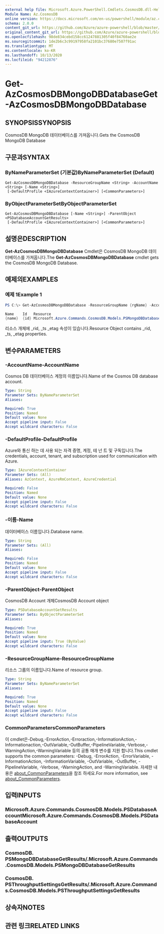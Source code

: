 ```yaml
---
external help file: Microsoft.Azure.PowerShell.Cmdlets.CosmosDB.dll-Help.xml
Module Name: Az.CosmosDB
online version: https://docs.microsoft.com/en-us/powershell/module/az.cosmosdb/get-azcosmosdbmongodbdatabase
schema: 2.0.0
content_git_url: https://github.com/Azure/azure-powershell/blob/master/src/CosmosDB/CosmosDB/help/Get-AzCosmosDBMongoDBDatabase.md
original_content_git_url: https://github.com/Azure/azure-powershell/blob/master/src/CosmosDB/CosmosDB/help/Get-AzCosmosDBMongoDBDatabase.md
ms.openlocfilehash: 98de834cebd158cc61247881305f40f84760ae2e
ms.sourcegitcommit: 1de2b6c3c99197958fa2101bc37680e7507f91ac
ms.translationtype: MT
ms.contentlocale: ko-KR
ms.lasthandoff: 10/13/2020
ms.locfileid: "94212876"
---
```

# <span data-ttu-id="4004b-101">Get-AzCosmosDBMongoDBDatabase</span><span class="sxs-lookup"><span data-stu-id="4004b-101">Get-AzCosmosDBMongoDBDatabase</span></span>

## <span data-ttu-id="4004b-102">SYNOPSIS</span><span class="sxs-lookup"><span data-stu-id="4004b-102">SYNOPSIS</span></span>
<span data-ttu-id="4004b-103">CosmosDB MongoDB 데이터베이스를 가져옵니다.</span><span class="sxs-lookup"><span data-stu-id="4004b-103">Gets the CosmosDB MongoDB Database</span></span>

## <span data-ttu-id="4004b-104">구문과</span><span class="sxs-lookup"><span data-stu-id="4004b-104">SYNTAX</span></span>

### <span data-ttu-id="4004b-105">ByNameParameterSet (기본값)</span><span class="sxs-lookup"><span data-stu-id="4004b-105">ByNameParameterSet (Default)</span></span>
```
Get-AzCosmosDBMongoDBDatabase -ResourceGroupName <String> -AccountName <String> [-Name <String>]
 [-DefaultProfile <IAzureContextContainer>] [<CommonParameters>]
```

### <span data-ttu-id="4004b-106">ByObjectParameterSet</span><span class="sxs-lookup"><span data-stu-id="4004b-106">ByObjectParameterSet</span></span>
```
Get-AzCosmosDBMongoDBDatabase [-Name <String>] -ParentObject <PSDatabaseAccountGetResults>
 [-DefaultProfile <IAzureContextContainer>] [<CommonParameters>]
```

## <span data-ttu-id="4004b-107">설명은</span><span class="sxs-lookup"><span data-stu-id="4004b-107">DESCRIPTION</span></span>
<span data-ttu-id="4004b-108">**Get-AzCosmosDBMongoDBDatabase** Cmdlet은 CosmosDB MongoDB 데이터베이스를 가져옵니다.</span><span class="sxs-lookup"><span data-stu-id="4004b-108">The **Get-AzCosmosDBMongoDBDatabase** cmdlet gets the CosmosDB MongoDB Database.</span></span>

## <span data-ttu-id="4004b-109">예제의</span><span class="sxs-lookup"><span data-stu-id="4004b-109">EXAMPLES</span></span>

### <span data-ttu-id="4004b-110">예제 1</span><span class="sxs-lookup"><span data-stu-id="4004b-110">Example 1</span></span>
```powershell
PS C:\> Get-AzCosmosDBMongoDBDatabase -ResourceGroupName {rgName} -AccountName {accountName} -Name {dbName} 

Name    Id   Resource
{name}  {id} Microsoft.Azure.Commands.CosmosDB.Models.PSMongoDBDatabaseGetPropertiesResource
```

<span data-ttu-id="4004b-111">리소스 개체에 _rid, _ts _etag 속성이 있습니다.</span><span class="sxs-lookup"><span data-stu-id="4004b-111">Resource Object contains _rid, _ts, _etag properties.</span></span>

## <span data-ttu-id="4004b-112">변수</span><span class="sxs-lookup"><span data-stu-id="4004b-112">PARAMETERS</span></span>

### <span data-ttu-id="4004b-113">-AccountName</span><span class="sxs-lookup"><span data-stu-id="4004b-113">-AccountName</span></span>
<span data-ttu-id="4004b-114">Cosmos DB 데이터베이스 계정의 이름입니다.</span><span class="sxs-lookup"><span data-stu-id="4004b-114">Name of the Cosmos DB database account.</span></span>

```yaml
Type: String
Parameter Sets: ByNameParameterSet
Aliases:

Required: True
Position: Named
Default value: None
Accept pipeline input: False
Accept wildcard characters: False
```

### <span data-ttu-id="4004b-115">-DefaultProfile</span><span class="sxs-lookup"><span data-stu-id="4004b-115">-DefaultProfile</span></span>
<span data-ttu-id="4004b-116">Azure와 통신 하는 데 사용 되는 자격 증명, 계정, 테 넌 트 및 구독입니다.</span><span class="sxs-lookup"><span data-stu-id="4004b-116">The credentials, account, tenant, and subscription used for communication with Azure.</span></span>

```yaml
Type: IAzureContextContainer
Parameter Sets: (All)
Aliases: AzContext, AzureRmContext, AzureCredential

Required: False
Position: Named
Default value: None
Accept pipeline input: False
Accept wildcard characters: False
```

### <span data-ttu-id="4004b-117">-이름</span><span class="sxs-lookup"><span data-stu-id="4004b-117">-Name</span></span>
<span data-ttu-id="4004b-118">데이터베이스 이름입니다.</span><span class="sxs-lookup"><span data-stu-id="4004b-118">Database name.</span></span>

```yaml
Type: String
Parameter Sets: (All)
Aliases:

Required: False
Position: Named
Default value: None
Accept pipeline input: False
Accept wildcard characters: False
```

### <span data-ttu-id="4004b-119">-ParentObject</span><span class="sxs-lookup"><span data-stu-id="4004b-119">-ParentObject</span></span>
<span data-ttu-id="4004b-120">CosmosDB Account 개체</span><span class="sxs-lookup"><span data-stu-id="4004b-120">CosmosDB Account object</span></span>

```yaml
Type: PSDatabaseAccountGetResults
Parameter Sets: ByObjectParameterSet
Aliases:

Required: True
Position: Named
Default value: None
Accept pipeline input: True (ByValue)
Accept wildcard characters: False
```

### <span data-ttu-id="4004b-121">-ResourceGroupName</span><span class="sxs-lookup"><span data-stu-id="4004b-121">-ResourceGroupName</span></span>
<span data-ttu-id="4004b-122">리소스 그룹의 이름입니다.</span><span class="sxs-lookup"><span data-stu-id="4004b-122">Name of resource group.</span></span>

```yaml
Type: String
Parameter Sets: ByNameParameterSet
Aliases:

Required: True
Position: Named
Default value: None
Accept pipeline input: False
Accept wildcard characters: False
```

### <span data-ttu-id="4004b-123">CommonParameters</span><span class="sxs-lookup"><span data-stu-id="4004b-123">CommonParameters</span></span>
<span data-ttu-id="4004b-124">이 cmdlet은-Debug,-ErrorAction,-Erroraction,-InformationAction,-Informationaction,-OutVariable,-OutBuffer,-PipelineVariable,-Verbose,-WarningAction,-WarningVariable 등의 공통 매개 변수를 지원 합니다.</span><span class="sxs-lookup"><span data-stu-id="4004b-124">This cmdlet supports the common parameters: -Debug, -ErrorAction, -ErrorVariable, -InformationAction, -InformationVariable, -OutVariable, -OutBuffer, -PipelineVariable, -Verbose, -WarningAction, and -WarningVariable.</span></span> <span data-ttu-id="4004b-125">자세한 내용은 [about_CommonParameters](http://go.microsoft.com/fwlink/?LinkID=113216)을 참조 하세요.</span><span class="sxs-lookup"><span data-stu-id="4004b-125">For more information, see [about_CommonParameters](http://go.microsoft.com/fwlink/?LinkID=113216).</span></span>

## <span data-ttu-id="4004b-126">입력</span><span class="sxs-lookup"><span data-stu-id="4004b-126">INPUTS</span></span>

### <span data-ttu-id="4004b-127">Microsoft.Azure.Commands.CosmosDB.Models.PSDatabaseAccount</span><span class="sxs-lookup"><span data-stu-id="4004b-127">Microsoft.Azure.Commands.CosmosDB.Models.PSDatabaseAccount</span></span>

## <span data-ttu-id="4004b-128">출력</span><span class="sxs-lookup"><span data-stu-id="4004b-128">OUTPUTS</span></span>

### <span data-ttu-id="4004b-129">CosmosDB. PSMongoDBDatabaseGetResults/.</span><span class="sxs-lookup"><span data-stu-id="4004b-129">Microsoft.Azure.Commands.CosmosDB.Models.PSMongoDBDatabaseGetResults</span></span>

### <span data-ttu-id="4004b-130">CosmosDB. PSThroughputSettingsGetResults/.</span><span class="sxs-lookup"><span data-stu-id="4004b-130">Microsoft.Azure.Commands.CosmosDB.Models.PSThroughputSettingsGetResults</span></span>

## <span data-ttu-id="4004b-131">상속자</span><span class="sxs-lookup"><span data-stu-id="4004b-131">NOTES</span></span>

## <span data-ttu-id="4004b-132">관련 링크</span><span class="sxs-lookup"><span data-stu-id="4004b-132">RELATED LINKS</span></span>
